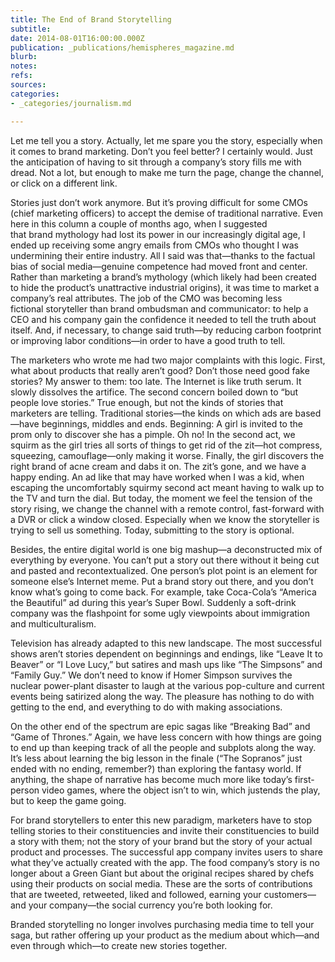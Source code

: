 ```yaml
---
title: The End of Brand Storytelling
subtitle: 
date: 2014-08-01T16:00:00.000Z
publication: _publications/hemispheres_magazine.md
blurb: 
notes: 
refs: 
sources: 
categories:
- _categories/journalism.md

---
```

Let me tell you a story. Actually, let me spare you the story, especially when it comes to brand marketing. Don’t you feel better? I certainly would. Just the anticipation of having to sit through a company’s story fills me with dread. Not a lot, but enough to make me turn the page, change the channel, or click on a different link.

Stories just don’t work anymore. But it’s proving difficult for some CMOs (chief marketing officers) to accept the demise of traditional narrative. Even here in this column a couple of months ago, when I suggested that brand mythology had lost its power in our increasingly digital age, I ended up receiving some angry emails from CMOs who thought I was undermining their entire industry. All I said was that—thanks to the factual bias of social media—genuine competence had moved front and center. Rather than marketing a brand’s mythology (which likely had been created to hide the product’s unattractive industrial origins), it was time to market a company’s real attributes. The job of the CMO was becoming less fictional storyteller than brand ombudsman and communicator: to help a CEO and his company gain the confidence it needed to tell the truth about itself. And, if necessary, to change said truth—by reducing carbon footprint or improving labor conditions—in order to have a good truth to tell.

The marketers who wrote me had two major complaints with this logic. First, what about products that really aren’t good? Don’t those need good fake stories? My answer to them: too late. The Internet is like truth serum. It slowly dissolves the artifice. The second concern boiled down to “but people love stories.” True enough, but not the kinds of stories that marketers are telling. Traditional stories—the kinds on which ads are based—have beginnings, middles and ends. Beginning: A girl is invited to the prom only to discover she has a pimple. Oh no! In the second act, we squirm as the girl tries all sorts of things to get rid of the zit—hot compress, squeezing, camouflage—only making it worse. Finally, the girl discovers the right brand of acne cream and dabs it on. The zit’s gone, and we have a happy ending. An ad like that may have worked when I was a kid, when escaping the uncomfortably squirmy second act meant having to walk up to the TV and turn the dial. But today, the moment we feel the tension of the story rising, we change the channel with a remote control, fast-forward with a DVR or click a window closed. Especially when we know the storyteller is trying to sell us something. Today, submitting to the story is optional.

Besides, the entire digital world is one big mashup—a deconstructed mix of everything by everyone. You can’t put a story out there without it being cut and pasted and recontextualized. One person’s plot point is an element for someone else’s Internet meme. Put a brand story out there, and you don’t know what’s going to come back. For example, take Coca-Cola’s “America the Beautiful” ad during this year’s Super Bowl. Suddenly a soft-drink company was the flashpoint for some ugly viewpoints about immigration and multiculturalism.

Television has already adapted to this new landscape. The most successful shows aren’t stories dependent on beginnings and endings, like “Leave It to Beaver” or “I Love Lucy,” but satires and mash ups like “The Simpsons” and “Family Guy.” We don’t need to know if Homer Simpson survives the nuclear power-plant disaster to laugh at the various pop-culture and current events being satirized along the way. The pleasure has nothing to do with getting to the end, and everything to do with making associations.

On the other end of the spectrum are epic sagas like “Breaking Bad” and “Game of Thrones.” Again, we have less concern with how things are going to end up than keeping track of all the people and subplots along the way. It’s less about learning the big lesson in the finale (“The Sopranos” just ended with no ending, remember?) than exploring the fantasy world. If anything, the shape of narrative has become much more like today’s first-person video games, where the object isn’t to win, which justends the play, but to keep the game going.

For brand storytellers to enter this new paradigm, marketers have to stop telling stories to their constituencies and invite their constituencies to build a story with them; not the story of your brand but the story of your actual product and processes. The successful app company invites users to share what they’ve actually created with the app. The food company’s story is no longer about a Green Giant but about the original recipes shared by chefs using their products on social media. These are the sorts of contributions that are tweeted, retweeted, liked and followed, earning your customers—and your company—the social currency you’re both looking for.

Branded storytelling no longer involves purchasing media time to tell your saga, but rather offering up your product as the medium about which—and even through which—to create new stories together.